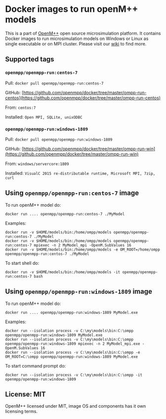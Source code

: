 # Docker images to run openM++ models

This is a part of [OpenM++](http://www.openmpp.org/) open source microsimulation platform.
It contains Docker images to run microsimulation models on Windows or Linux as single executable or on MPI cluster.
Please visit our [wiki](http://www.openmpp.org/wiki/) to find more.

## Supported tags

### `openmpp/openmpp-run:centos-7`

Pull: `docker pull openmpp/openmpp-run:centos-7`

GitHub: [https://github.com/openmpp/docker/tree/master/ompp-run-centos](https://github.com/openmpp/docker/tree/master/ompp-run-centos)

From: `centos:7`

Installed: `Open MPI, SQLite, unixODBC`

### `openmpp/openmpp-run:windows-1809`

Pull: `docker pull openmpp/openmpp-run:windows-1809`

GitHub: [https://github.com/openmpp/docker/tree/master/ompp-run-win](https://github.com/openmpp/docker/tree/master/ompp-run-win)

From: `windows/servercore:1809`

Installed: `VisualC 2015 re-distributable runtime, Microsoft MPI, 7zip, curl`

## Using `openmpp/openmpp-run:centos-7` image

To run openM++ model do:
```
docker run .... openmpp/openmpp-run:centos-7 ./MyModel
```

Examples:
 ```
docker run -v $HOME/models/bin:/home/ompp/models openmpp/openmpp-run:centos-7 ./MyModel
docker run -v $HOME/models/bin:/home/ompp/models openmpp/openmpp-run:centos-7 mpiexec -n 2 MyModel_mpi -OpenM.SubValues 16
docker run -v $HOME/models/bin:/home/ompp/models -e OM_ROOT=/home/ompp openmpp/openmpp-run:centos-7 ./MyModel
```

To start shell do:
```
docker run -v $HOME/models/bin:/home/ompp/models -it openmpp/openmpp-run:centos-7 bash
```

## Using `openmpp/openmpp-run:windows-1809` image

To run openM++ model do:
```
docker run .... openmpp/openmpp-run:windows-1809 MyModel.exe
```

Examples:
```
docker run --isolation process -v C:\my\models\bin:C:\ompp openmpp/openmpp-run:windows-1809 MyModel.exe
docker run --isolation process -v C:\my\models\bin:C:\ompp openmpp/openmpp-run:windows-1809 mpiexec -n 2 MyModel_mpi.exe -OpenM.SubValues 16
docker run --isolation process -v C:\my\models\bin:C:\ompp -e OM_ROOT=C:\ompp openmpp/openmpp-run:windows-1809 MyModel.exe
```
  
To start command prompt do:
```
docker run --isolation process -v C:\my\models\bin:C:\ompp -it openmpp/openmpp-run:windows-1809
```

## License: MIT

OpenM++ licensed under MIT, image OS and components has it own licensing terms.
